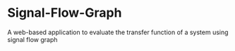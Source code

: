 # Signal-Flow-Graph

A web-based application to evaluate the transfer function of a system using signal flow graph
